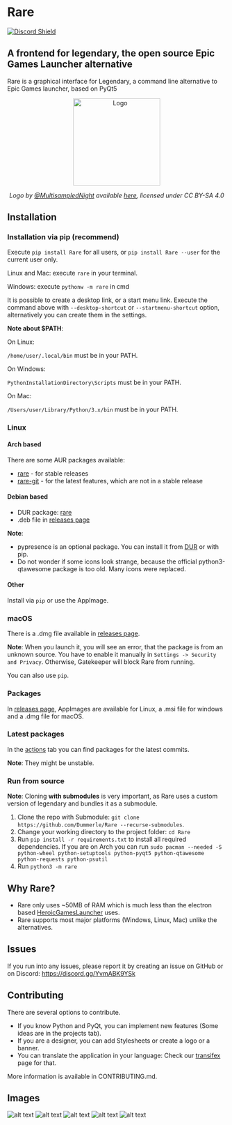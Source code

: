 # Rare
[![Discord Shield](https://discordapp.com/api/guilds/826881530310819914/widget.png?style=shield)](https://discord.gg/YvmABK9YSk)

## A frontend for legendary, the open source Epic Games Launcher alternative

Rare is a graphical interface for Legendary, a command line alternative to Epic Games launcher, based on PyQt5

<div align="center">
    <img src="https://github.com/Dummerle/Rare/blob/main/rare/resources/images/Rare_nonsquared.png?raw=true" alt="Logo" width="200"/>
    <p><i>Logo by <a href="https://github.com/MultisampledNight">@MultisampledNight</a> available
        <a href="https://github.com/Dummerle/Rare/blob/main/rare/resources/images/">here</a>,
        licensed under CC BY-SA 4.0</i></p>
</div>

## Installation

### Installation via pip (recommend)

Execute `pip install Rare` for all users, or `pip install Rare --user` for the current user only.

Linux and Mac: execute `rare` in your terminal.

Windows: execute `pythonw -m rare` in cmd

It is possible to create a desktop link, or a start menu link. Execute the command above with `--desktop-shortcut`
or `--startmenu-shortcut` option, alternatively you can create them in the settings.

**Note about $PATH**:

On Linux:

`/home/user/.local/bin` must be in your PATH.

On Windows:

`PythonInstallationDirectory\Scripts` must be in your PATH.

On Mac:

`/Users/user/Library/Python/3.x/bin` must be in your PATH.

### Linux

#### Arch based

There are some AUR packages available:

- [rare](https://aur.archlinux.org/packages/rare) - for stable releases
- [rare-git](https://aur.archlinux.org/packages/rare-git) - for the latest features, which are not in a stable release

#### Debian based

- DUR package: [rare](https://mpr.hunterwittenborn.com/packages/rare)
- .deb file in [releases page](https://github.com/Dummerle/Rare/releases)

**Note**:

- pypresence is an optional package. You can install it
  from [DUR](https://mpr.hunterwittenborn.com/packages/python3-pypresence) or with pip.
- Do not wonder if some icons look strange, because the official python3-qtawesome package is too old. Many icons were
  replaced.

#### Other

Install via `pip` or use the AppImage.

### macOS

There is a .dmg file available in [releases page](https://github.com/Dummerle/Rare/releases).

**Note**: When you launch it, you will see an error, that the package is from an unknown source. You have to enable it
manually in `Settings -> Security and Privacy`. Otherwise, Gatekeeper will block Rare from running.

You can also use `pip`.

### Packages

In [releases page](https://github.com/Dummerle/Rare/releases), AppImages are available for Linux, a .msi file for windows and a .dmg
file for macOS.

### Latest packages

In the [actions](https://github.com/Dummerle/Rare/actions) tab you can find packages for the latest commits.

**Note**: They might be unstable.

### Run from source

**Note**: Cloning **with submodules** is very important, as Rare uses a custom version of legendary and bundles it as a submodule.

1. Clone the repo with Submodule: `git clone https://github.com/Dummerle/Rare --recurse-submodules`.
2. Change your working directory to the project folder: `cd Rare`
3. Run `pip install -r requirements.txt` to install all required dependencies. If you are on Arch you can
   run `sudo pacman --needed -S python-wheel python-setuptools python-pyqt5 python-qtawesome python-requests python-psutil`
4. Run `python3 -m rare`

## Why Rare?

- Rare only uses ~50MB of RAM which is much less than the electron
  based [HeroicGamesLauncher](https://github.com/Heroic-Games-Launcher/HeroicGamesLauncher) uses.
- Rare supports most major platforms (Windows, Linux, Mac) unlike the alternatives.

## Issues

If you run into any issues, please report it by creating an issue on GitHub or on Discord: https://discord.gg/YvmABK9YSk

## Contributing

There are several options to contribute.

- If you know Python and PyQt, you can implement new features (Some ideas are in the projects tab).
- If you are a designer, you can add Stylesheets or create a logo or a banner.
- You can translate the application in your language: Check our [transifex](https://www.transifex.com/rare-1/rare) page
  for that.

More information is available in CONTRIBUTING.md.

## Images

![alt text](https://github.com/Dummerle/Rare/blob/main/Screenshots/Rare.png?raw=true)
![alt text](https://github.com/Dummerle/Rare/blob/main/Screenshots/GameInfo.png?raw=true)
![alt text](https://github.com/Dummerle/Rare/blob/main/Screenshots/RareSettings.png?raw=true)
![alt text](https://github.com/Dummerle/Rare/blob/main/Screenshots/RareDownloads.png?raw=true)
![alt text](https://github.com/Dummerle/Rare/blob/main/Screenshots/GameSettings.png?raw=true)
